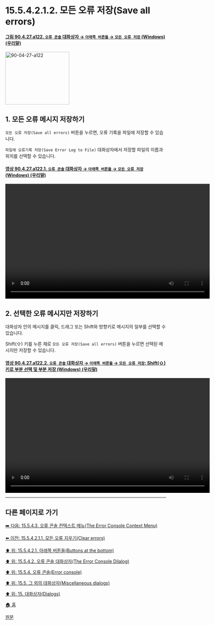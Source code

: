 # 15.5.4.2.1.2. 모든 오류 저장(Save all errors)

<a id="90-04-27-a122"></a>

#### [그림 90.4.27.a122. `오류 콘솔` 대화상자 → `아래쪽 버튼들` → `모든 오류 저장` (Windows) (우리말)](./90-04-0027-error_console.md#90-04-27-a122)
<img width="200" height="165" alt="90-04-27-a122" src="https://github.com/user-attachments/assets/2040f4a2-189d-483a-99d2-915e85048309" />

<a id="15-05-04-02-01-01-s1"></a>

## 1. 모든 오류 메시지 저장하기

`모든 오류 저장(Save all errors)` 버튼을 누르면, 오류 기록을 파일에 저장할 수 있습니다.

`파일에 오류기록 저장(Save Error Log to File)` 대화상자에서 저장할 파일의 이름과 위치를 선택할 수 있습니다.

<a id="90-04-27-a122-01"></a>

#### [영상 90.4.27.a122.1. `오류 콘솔` 대화상자 → `아래쪽 버튼들` → `모든 오류 저장` (Windows) (우리말)](./90-04-0027-error_console.md#90-04-27-a122-01)
<video controls="controls" width="640" height="360" src="https://github.com/user-attachments/assets/83db3896-c96d-42bc-a50c-492c1140916d"></video>

<a id="15-05-04-02-01-01-s2"></a>

## 2. 선택한 오류 메시지만 저장하기

대화상자 안의 메시지를 클릭, 드래그 또는 Shift와 방향키로 메시지의 일부를 선택할 수 있습니다.

Shift(⇧) 키를 누른 채로 `모든 오류 저장(Save all errors)` 버튼을 누르면 선택된 메시지만 저장할 수 있습니다.

<a id="90-04-27-a122-02"></a>

#### [영상 90.4.27.a122.2. `오류 콘솔` 대화상자 → `아래쪽 버튼들` → `모든 오류 저장`: Shift(⇧) 키로 부분 선택 및 부분 저장 (Windows) (우리말)](./90-04-0027-error_console.md#90-04-27-a122-02)
<video controls="controls" width="640" height="360" src="https://github.com/user-attachments/assets/638c837d-6d65-456b-b632-0c09effec5cf"></video>

***

## 다른 페이지로 가기

[➡️ 다음: 15.5.4.3. 오류 콘솔 컨텍스트 메뉴(The Error Console Context Menu)](./15-05-04-03-00-the_error_console_context_menu.md)

[⬅️ 이전: 15.5.4.2.1.1. 모든 오류 지우기(Clear errors)](./15-05-04-02-01-01-clear_errors.md)

[⬆️ 위: 15.5.4.2.1. 아래쪽 버튼들(Buttons at the bottom)](./15-05-04-02-01-00-buttons_at_the_bottom.md)

[⬆️ 위: 15.5.4.2. 오류 콘솔 대화상자(The Error Console Dilalog)](./15-05-04-02-00-the_error_console_dialog.md)

[⬆️ 위: 15.5.4. 오류 콘솔(Error console)](./15-05-04-00-error-console.md)

[⬆️ 위: 15.5. 그 외의 대화상자(Miscellaneous dialogs)](./15-05-00-miscellaneous-dialogs.md)

[⬆️ 위: 15. 대화상자(Dialogs)](./15-00-dialogs.md)

[🏠 홈](./00-home.md)

[원문](https://docs.gimp.org/2.10/ko/gimp-errors-dialog.html#idm21722)